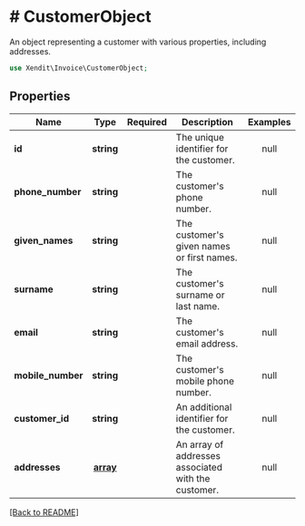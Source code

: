 # # CustomerObject
An object representing a customer with various properties, including addresses.

```php
use Xendit\Invoice\CustomerObject;
```

## Properties

| Name | Type | Required | Description | Examples |
|------------|:-------------:|:-------------:|-------------|:-------------:|
| **id** | **string** |  | The unique identifier for the customer. | null |
| **phone_number** | **string** |  | The customer&#39;s phone number. | null |
| **given_names** | **string** |  | The customer&#39;s given names or first names. | null |
| **surname** | **string** |  | The customer&#39;s surname or last name. | null |
| **email** | **string** |  | The customer&#39;s email address. | null |
| **mobile_number** | **string** |  | The customer&#39;s mobile phone number. | null |
| **customer_id** | **string** |  | An additional identifier for the customer. | null |
| **addresses** | [**array**](AddressObject.md) |  | An array of addresses associated with the customer. | null |


[[Back to README]](../../README.md)
